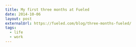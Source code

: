 ```yaml
---
title: My first three months at Fueled
date: 2014-10-06
layout: post
externalUrl: https://fueled.com/blog/three-months-fueled/
tags:
  - life
  - work
---
```

